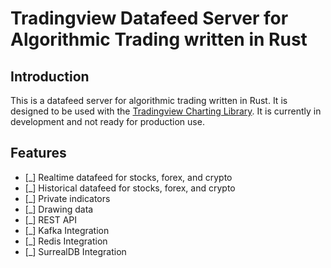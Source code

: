 # Tradingview Datafeed Server for Algorithmic Trading written in Rust
## Introduction
This is a datafeed server for algorithmic trading written in Rust. It is designed to be used with the [Tradingview Charting Library](https://www.tradingview.com/HTML5-stock-forex-bitcoin-charting-library/). It is currently in development and not ready for production use.

## Features
- [_] Realtime datafeed for stocks, forex, and crypto
- [_] Historical datafeed for stocks, forex, and crypto
- [_] Private indicators
- [_] Drawing data
- [_] REST API
- [_] Kafka Integration
- [_] Redis Integration
- [_] SurrealDB Integration